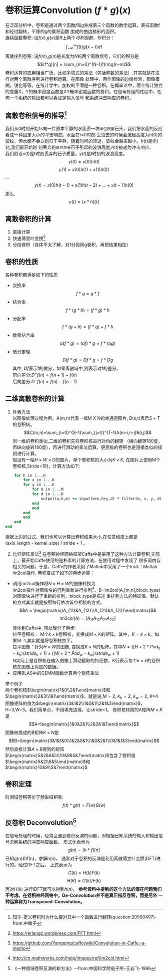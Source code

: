 # 卷积运算Convolution $(f*g)(x)$ 

在泛函分析中，卷积是通过两个函数$f$和$g$生成第三个函数的数学运算，表征函数f和经过翻转，平移的g的乘积函数
围成的曲边梯形的面积。  
连续函数卷积: 设$f(x)$,$g(x)$是$R$上两个*可积函数*，作积分：$$\int_{-\infty}^{\infty}f(t)g(x-t)dt$$
离散序列卷积: 设$f(m)$,$g(n)$是长度为$N$的两个离散信号，它们的积分是$$(f*g)[n] = \sum_{m=0}^{N-1}f(m)g(n-m)$$
卷积运算的应用相当广泛，比如多项式的乘法（包括整数的乘法）,其实就是在进行对两个离散序列进行卷积运算。在图像
处理中，用作图像的边缘检测，图像模糊，锐化等等。在统计学中，加权的平滑是一种卷积。在概率论中，两个统计独立
的变量X，Y的概率密度函数是XY概率密度函数的卷积。在信号处理的过程中，任何一个系统的输出都可以看成是输入信号
和系统冲击响应的卷积。
## 离散卷积信号的推导[^1]
我们从0时刻开始1s向一片原本平静的水面丢一块`单位质量`石头，我们把水面的反应看成一种固定大小的*冲击响应*。水面在t=0时刻
丢进去的时候会激起高度为$h(0)$的波纹，但水面不会立刻归于平静，随着时间的流逝，波纹会越来越小。$h(t)$是t时刻,我们最开始时
刻丢弃的`单位质量`石子引起的波浪高度,$h(t)$被成为冲击响应。  
我们假设$x(t)$是t时刻丢弃的石子质量，$y(t)$是t时刻的波浪高度。$$y(0)=x(0)h(0)$$ $$y(1)=x(0)h(1)+x(1)h(0)$$ ...
$$y(t)=x(0)h(t-1)+x(1)h(t-2)+...+x(t-1)h(0)$$ 那么,$$y(t) =(x*h)[t]$$

## 离散卷积的计算
1. 直接计算
2. 快速傅里叶变换[^2]
3. 分段卷积（具体不太了解，对f分段同g卷积，再把结果相加）

## 卷积的性质
各种卷积都满足如下的性质  
- 交换率 $$f*g = g*f$$
- 结合率 $$f*(g*h) = (f*g)*h$$
- 分配率 $$f*(g+h) = (f*g) + f*h$$
- 数乘结合率 $$a(f*g)=(af)*g=f*(ag)$$
- 微分定理 $$D(f*g)=Df*g=f*Dg$$ 其中, $Df$表示f的微分，如果离散域中,则表示对f的差分。  
  前向差分:$D^+f(n)=f(n+1)-f(n)$  
  后向差分:$D^-f(n)=f(n)-f(n-1)$  

## 二维离散卷积的计算
1. 朴素方法  
以图像处理过程为例，A(m,n)代表一幅M X N的单通道图片, B(s,t)表示$S \times T$的卷积核。
$$C(m,n)=\sum_{i=0}^{S-1}\sum_{j=0}^{T-1}A(m-i,n-j)B(i,j)$$ 同一维的卷积类似,二维的卷积先将卷积核进行对角的翻转
（横向翻转180度，再纵向旋转180度），再进行滑动的乘法运算。更高维的卷积也是遵循类似的规则进行计算。  
假设有一幅$H\times W \times D$的图片，单个卷积核的大小为$K \times K$, 在图片上使用M个卷积核,Stride=1时，计算方法如下:
```for w in 1...W
    for h in 1...H
        for x in 1...K
        for y in 1...K
            for m in 1...M
            for d in 1...D
                output(w,h,m) += input(w+x,h+y,d) * filter(m, x, y, d)
            end
            end
        end
        end
    end
end
``` 
根据上边的公式，我们也可以计算出卷积结果大小,在任意维度上都是 (axis_length - kernel_size) / stride + 1 。

2. 化归矩阵乘法[^4]
在卷积神经网络框架Caffe中是采用了这种方法计算卷积,实际上，最开始Caffe使用的是朴素的计算方法，在使用过程中发现了
很多同内存相关的问题。于是，Caffe的作者采用了Matlab中采用了一个trick：Matlab im2col操作, 卷积变成了如下的两步运算：
- 调用im2col操作将$N \times H \times W$的图像转换为  
  im2col操作对图像块的行列重新进行排列[^5]。B=im2col(A,[m,n],block_type)对图像块进行了重新的排列。block_type是描述
  重排列方法的特征值。默认的方式其实就是按照每行依次首位相接的方式。$$A = \begin{matrix}A_{11}&A_{12}\\A_{21}&A_{22}\end{matrix}$$
  $$im2col(A)=[A_{11} A_{12} A_{21} A_{22}]$$ 具体到Caffe中, 预处理分了两步:  
  拉平卷积核： M个$k \times k$卷积核，变换成$M \times K$的矩阵。其中，$K=k\times k$。如果M=1,其实就是将卷积核拉平。  
  拉平图像：针对$H \times W$的图像, 变换成$K \times N$的矩阵。其中$N=((H+2*Pad_h-k_h)/stride_h+1)\times((W+2*Pad_w-k_w)/stride_w+1)$  
  N实际上是卷积核在输入图像上滑动截取的特征数，K行表示每个$k \times k$的卷积核在图像上对应的数据。
- 应用BLAS中的GEMM函数计算两个矩阵乘法  

举个例子  
两个卷积核$\begin{matrix}1&0\\2&1\end{matrix}$和$\begin{matrix}2&3\\1&1\end{matrix}$，就是说,$M=2$, $k_h=2$, $k_w=2$, K=4
图像矩阵的值为$\begin{matrix}3&1&2\\1&0&1\\2&1&3\end{matrix}$，H=3,W=3。我们简单点，不用填充边缘，让stride=1。
卷积核转换的A矩阵$M \times K$是 $$A=\begin{matrix}1&0&2&1\\2&3&1&1\end{matrix}$$
图像转换成的B矩阵$K \times N$是 $$B=\begin{matrix}3&1&1&0\\1&2&0&1\\1&0&2&1\\0&1&1&3\end{matrix}$$
然后直接计算$A \times B$得到的矩阵$\begin{matrix}5&2&6&5\\10&9&5&7\end{matrix}$包含了卷积值$\begin{matrix}5&2\\6&5\end{matrix}$和
$\begin{matrix}10&9\\5&7\end{matrix}$ 


## 卷积定理
时间域卷积等价于频率域相乘: $$f(t)*g(t)=F(w)G(w)$$

## 反卷积 Deconvolution[^3]
在信号处理的时候，经常会遇到卷积反演的问题，即根据已知系统的输入和输出信号求解系统的冲击响应函数。 形式化表示为
$$g(n)=(h*f)[n]$$ 已知g(n)和f(n)，求解h(n)。 通常对于卷积的反演是利用离散傅立叶变换(DFT)进行的。经过DFT之后，
上式表示为 $$G(k)=H(k)F(k)$$ $$H(K)=G(k)/F(k)$$再对$H(k)$ 进行IDFT就可以得到$h(n)$。
**参考资料中提到的这个方法的潜在问题我们不考虑。在卷积神经网络中，De-Convolution并不是真正指反卷积，而是另外
一种运算称为Transposed-Convolution。**

[^1]: 知乎-定义卷积时为什么要对其中一个函数进行翻转(question:20500497)-from:中微子 
[^2]: https://erlangz.wordpress.com/FFT.html
[^3]: 《一种频域卷积反演的新方法》--from:中国科学院电子所-王岩飞-1996
[^4]: https://github.com/Yangqing/caffe/wiki/Convolution-in-Caffe:-a-memo
[^5]: http://cn.mathworks.com/help/images/ref/im2col.html





